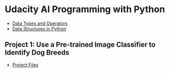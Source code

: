 # Udacity AI Programming with Python
- [Data Types and Operators](/Data%20Types%20and%20Operators/)
- [Data Structures in Python](/Data%20Structures%20in%20Python/)

## Project 1: Use a Pre-trained Image Classifier to Identify Dog Breeds
- [Project Files](/Project%201/)